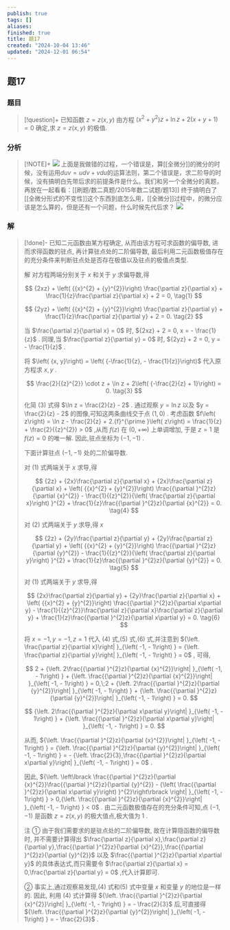 ```yaml
---
publish: true
tags: []
aliases: 
finished: true
title: 题17
created: "2024-10-04 13:46"
updated: "2024-12-01 06:54"
---
```

## 题17
### 题目
> [!question]+
> 已知函数 $z = z\left( {x, y}\right)$ 由方程 $\left( {{x}^{2} + {y}^{2}}\right) z + \ln z + 2\left( {x + y + 1}\right) = 0$ 确定,求 $z = z\left( {x, y}\right)$ 的极值.
### 分析
> [!NOTE]+
> ![](https://img.hwenyi.live/202411291847148.webp)
> 上面是我做错的过程，一个错误是，算[[全微分]]的微分的时候，没有运用$duv=udv+vdu$的运算法则，第二个错误是，求二阶导的时候，没有搞明白先带后求的前提条件是什么。我们和另一个全微分的真题，再放在一起看看：[[刷题/数二真题/2015年数二试题/题13]]
> 终于搞明白了[[全微分形式的不变性]]这个东西到底怎么用，[[全微分]]过程中，的微分应该是怎么算的，但是还有一个问题，什么时候先代后求？
> ![](https://img.hwenyi.live/202411291849601.webp)
### 解
> [!done]-
> 已知二元函数由某方程确定, 从而由该方程可求函数的偏导数, 进而求得函数的驻点, 再计算驻点处的二阶偏导数, 最后利用二元函数极值存在的充分条件来判断驻点处是否存在极值以及驻点的极值点类型.
> 
> 解 对方程两端分别关于 $x$ 和关于 $y$ 求偏导数,得
> 
> $$
> {2xz} + \left( {{x}^{2} + {y}^{2}}\right) \frac{\partial z}{\partial x} + \frac{1}{z}\frac{\partial z}{\partial x} + 2 = 0, \tag{1}
> $$
> 
> $$
> {2yz} + \left( {{x}^{2} + {y}^{2}}\right) \frac{\partial z}{\partial y} + \frac{1}{z}\frac{\partial z}{\partial y} + 2 = 0. \tag{2}
> $$
> 
> 当 $\frac{\partial z}{\partial x} = 0$ 时, ${2xz} + 2 = 0, x = - \frac{1}{z}$ . 同理,当 $\frac{\partial z}{\partial y} = 0$ 时, ${2yz} + 2 = 0, y = - \frac{1}{z}$ .
> 
> 将 $\left( {x, y}\right) = \left( {-\frac{1}{z}, - \frac{1}{z}}\right)$ 代入原方程求 $x, y$ .
> 
> $$
> \frac{2}{{z}^{2}} \cdot z + \ln z + 2\left( {-\frac{2}{z} + 1}\right) = 0. \tag{3}
> $$
> 
> 化简 (3) 式得 $\ln z = \frac{2}{z} - 2$ . 通过观察 $y = \ln z$ 以及 $y = \frac{2}{z} - 2$ 的图像,可知这两条曲线交于点 $\left( {1,0}\right)$ . 考虑函数 $f\left( z\right) = \ln z - \frac{2}{z} + 2.{f}^{\prime }\left( z\right) = \frac{1}{z} + \frac{2}{{z}^{2}} > 0$ ,从而 $f\left( z\right)$ 在 $\left( {0, + \infty }\right)$ 上单调增加, 于是 $z = 1$ 是 $f\left( z\right) = 0$ 的唯一解. 因此,驻点坐标为 $\left( {-1, - 1}\right)$ . 
> 
> 下面计算驻点 $\left( {-1, - 1}\right)$ 处的二阶偏导数.
> 
> 对 (1) 式两端关于 $x$ 求导,得
> 
> $$
> {2z} + {2x}\frac{\partial z}{\partial x} + {2x}\frac{\partial z}{\partial x} + \left( {{x}^{2} + {y}^{2}}\right) \frac{{\partial }^{2}z}{\partial {x}^{2}} - \frac{1}{{z}^{2}}{\left( \frac{\partial z}{\partial x}\right) }^{2} + \frac{1}{z}\frac{{\partial }^{2}z}{\partial {x}^{2}} = 0. \tag{4}
> $$
> 
> 对 (2) 式两端关于 $y$ 求导,得 $x$ 
> 
> $$
> {2z} + {2y}\frac{\partial z}{\partial y} + {2y}\frac{\partial z}{\partial y} + \left( {{x}^{2} + {y}^{2}}\right) \frac{{\partial }^{2}z}{\partial {y}^{2}} - \frac{1}{{z}^{2}}{\left( \frac{\partial z}{\partial y}\right) }^{2} + \frac{1}{z}\frac{{\partial }^{2}z}{\partial {y}^{2}} = 0. \tag{5}
> $$
> 
> 对 (1) 式两端关于 $y$ 求导,得
> 
> $$
> {2x}\frac{\partial z}{\partial y} + {2y}\frac{\partial z}{\partial x} + \left( {{x}^{2} + {y}^{2}}\right) \frac{{\partial }^{2}z}{\partial x\partial y} - \frac{1}{{z}^{2}}\frac{\partial z}{\partial x}\frac{\partial z}{\partial y} + \frac{1}{z}\frac{{\partial }^{2}z}{\partial x\partial y} = 0. \tag{6}
> $$
> 
> 将 $x = - 1, y = - 1, z = 1$ 代入 (4) 式,(5) 式,(6) 式,并注意到 ${\left. \frac{\partial z}{\partial x}\right| }_{\left( -1, - 1\right) } = {\left. \frac{\partial z}{\partial y}\right| }_{\left( -1, - 1\right) } = 0$ , 可得,
> 
> $$
> 2 + {\left. 2\frac{{\partial }^{2}z}{\partial {x}^{2}}\right| }_{\left( -1, - 1\right) } + {\left. \frac{{\partial }^{2}z}{\partial {x}^{2}}\right| }_{\left( -1, - 1\right) } = 0,\;2 + {\left. 2\frac{{\partial }^{2}z}{\partial {y}^{2}}\right| }_{\left( -1, - 1\right) } + {\left. \frac{{\partial }^{2}z}{\partial {y}^{2}}\right| }_{\left( -1, - 1\right) } = 0.
> $$
> 
> $$
> {\left. 2\frac{{\partial }^{2}z}{\partial x\partial y}\right| }_{\left( -1, - 1\right) } + {\left. \frac{{\partial }^{2}z}{\partial x\partial y}\right| }_{\left( -1, - 1\right) } = 0.
> $$
> 
> 从而, ${\left. \frac{{\partial }^{2}z}{\partial {x}^{2}}\right| }_{\left( -1, - 1\right) } = {\left. \frac{{\partial }^{2}z}{\partial {y}^{2}}\right| }_{\left( -1, - 1\right) } = - {\left. \frac{2}{3},\frac{{\partial }^{2}z}{\partial x\partial y}\right| }_{\left( -1, - 1\right) } = 0$ .
> 
> 因此, ${\left. \left\lbrack \frac{{\partial }^{2}z}{\partial {x}^{2}}\frac{{\partial }^{2}z}{\partial {y}^{2}} - {\left( \frac{{\partial }^{2}z}{\partial x\partial y}\right) }^{2}\right\rbrack \right| }_{\left( -1, - 1\right) } > 0,{\left. \frac{{\partial }^{2}z}{\partial {x}^{2}}\right| }_{\left( -1, - 1\right) } < 0$ . 由二元函数极值存在的充分条件可知,点 $\left( {-1, - 1}\right)$ 是函数 $z = z\left( {x, y}\right)$ 的极大值点,极大值为 1 .
> 
> 注 ① 由于我们需要求的是驻点处的二阶偏导数, 故在计算隐函数的偏导数时, 并不需要计算得出 $\frac{\partial z}{\partial x},\frac{\partial z}{\partial y},\frac{{\partial }^{2}z}{\partial {x}^{2}},\frac{{\partial }^{2}z}{\partial {y}^{2}}$ 以及 $\frac{{\partial }^{2}z}{\partial x\partial y}$ 的具体表达式,而只需要令 $\frac{\partial z}{\partial x} = 0,\frac{\partial z}{\partial y} = 0$ ,代入计算即可.
> 
> ② 事实上,通过观察易发现,(4) 式和(5) 式中变量 $x$ 和变量 $y$ 的地位是一样的. 因此, 利用 (4) 式计算得 ${\left. \frac{{\partial }^{2}z}{\partial {x}^{2}}\right| }_{\left( -1, - 1\right) } = - \frac{2}{3}$ 后,可直接得 ${\left. \frac{{\partial }^{2}z}{\partial {y}^{2}}\right| }_{\left( -1, - 1\right) } = - \frac{2}{3}$ .
